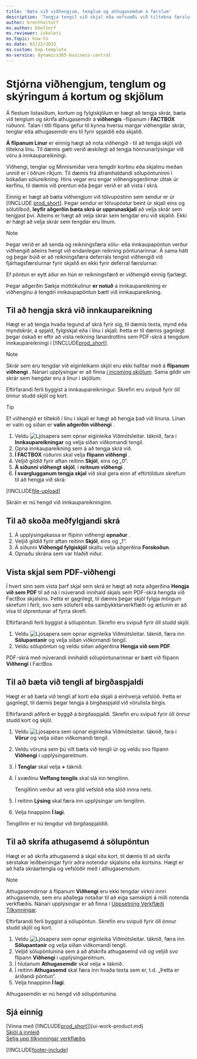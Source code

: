 ```yaml
---
title: 'Bæta við viðhengjum, tenglum og athugasemdum á færslum'
description: 'Tengja tengil við skjal eða vefsvæði við tiltekna færslu, til dæmis viðskiptavin eða skjal.'
author: brentholtorf
ms.author: bholtorf
ms.reviewer: ivkoleti
ms.topic: how-to
ms.date: 03/22/2023
ms.custom: bap-template
ms-service: dynamics365-business-central
---
```

# <a name="manage-attachments-links-and-notes-on-cards-and-documents"></a>Stjórna viðhengjum, tenglum og skýringum á kortum og skjölum

Á flestum listasíðum, kortum og fylgiskjölum er hægt að tengja skrár, bæta við tenglum og skrifa athugasemdir á  **viðhengis**  -flipanum í  **FACTBOX**  rúðunni. Talan í titli flipans gefur til kynna hversu margar viðhengdar skrár, tenglar eða athugasemdir eru til fyrir spjaldið eða skjalið.

 **Á flipanum Línur**  er einnig hægt að nota viðhengið  **·**  til að tengja skjöl við tiltekna línu. Til dæmis gæti verið æskilegt að tengja hönnunarlýsingar við vöru á innkaupareikningi.

Viðhengi, tenglar og Minnismiðar vera tengdir kortinu eða skjalinu meðan unnið er í öðrum ríkjum. Til dæmis frá áframhaldandi sölupöntuninni í bókaðan sölureikning. Hins vegar eru engar viðhengisgerðirnar úttak úr kerfinu, til dæmis við prentun eða þegar verið er að vista í skrá.

Einnig er hægt að bæta viðhengjum við tölvupóstinn sem sendur er úr [!INCLUDE [prod_short](includes/prod_short.md)]. Þegar sendur er tölvupóstur beint úr skjali eins og sölutilboð,  **leyfir aðgerðin bæta skrá úr upprunaskjali**  að velja skrár sem tengjast því. Aðeins er hægt að velja skrár sem tengdar eru við skjalið. Ekki er hægt að velja skrár sem tengdar eru línum.

> [!NOTE]
> Þegar verið er að senda og reikningsfæra sölu- eða innkaupapöntun verður viðhengið aðeins hengt við endanlegan reikning pöntunarinnar. Á sama hátt og þegar búið er að reikningsfæra deferrals tengist viðhengið við fjárhagsfærslurnar fyrir skjalið en ekki fyrir deferral færslurnar.
>
> Ef pöntun er eytt áður en hún er reikningsfærð er viðhengið einnig fjarlægt.
>
> Þegar aðgerðin Sækja móttökulínur  **er notuð**  á innkaupareikning er viðhenginu á tengdri innkaupapöntun bætt við innkaupareikning.

## <a name="to-attach-a-file-to-a-purchase-invoice"></a>Til að hengja skrá við innkaupareikning

Hægt er að tengja hvaða tegund af skrá fyrir sig, til dæmis texta, mynd eða myndskrár, á spjald, fylgiskjal eða í línu í skjali. Þetta er til dæmis gagnlegt þegar óskað er eftir að vista reikning lánardrottins sem PDF-skrá á tengdum innkaupareikningi í [!INCLUDE[prod_short](includes/prod_short.md)].

> [!NOTE]
> Skrár sem eru tengdar við eiginleikann skjöl eru ekki hafðar með á  **flipanum viðhengi**  . Nánari upplýsingar er að finna  [í incoming skjölum](across-income-documents.md). Sama gildir um skrár sem hengdar eru á línur í skjölum.

Eftirfarandi ferli byggist á innkaupareikningur. Skrefin eru svipuð fyrir öll önnur studd skjöl og kort.

> [!TIP]
> Ef viðhengið er tiltekið í línu í skjali er hægt að hengja það við línuna. Línan er valin og síðan er  **valin aðgerðin viðhengi** .

1. Veldu ![Ljósapera sem opnar eiginleika Viðmótsleitar.](media/ui-search/search_small.png "Segðu mér hvað þú vilt gera") táknið, fara í **Innkaupareikningar** og velja síðan viðkomandi tengil.
2. Opna innkaupareikning sem á að tengja skrá við.
3.  **Í FACTBOX**  rúðunni skal velja  **flipann viðhengi** .
4. Veljið gildið fyrir aftan reitinn **Skjöl**, eins og „0“.
5.  **Á síðunni viðhengt skjöl**, í  **reitnum viðhengi** .
6.  **Í svarglugganum tengja skjal**  við skal gera einn af eftirtöldum skrefum til að hengja við skrá:

   [!INCLUDE[file-upload](includes/file-upload.md)]

Skráin er nú hengd við innkaupareikninginn.

## <a name="to-view-an-attached-file"></a>Til að skoða meðfylgjandi skrá

1. Á upplýsingakassa er flipinn viðhengi  **opnaður** .
2. Veljið gildið fyrir aftan reitinn **Skjöl**, eins og „1“.
3. Á síðunni **Viðhengd fylgiskjöl** skaltu velja aðgerðina **Forskoðun**.
4. Opnaðu skrána sem var hlaðið niður.

## <a name="to-save-a-document-as-a-pdf-attachment"></a>Vista skjal sem PDF-viðhengi

Í hvert sinn sem vista þarf skjal sem skrá er hægt að nota aðgerðina **Hengja við sem PDF** til að ná í núverandi innihald skjals sem PDF-skrá hengda við FactBox skjalsins. Þetta er gagnlegt, til dæmis þegar skjöl fylgja mörgum skrefum í ferli, svo sem söluferli eða samþykktarverkflæði og ætlunin er að vísa til útprentunar af fyrra skrefi.

Eftirfarandi ferli byggist á sölupöntun. Skrefin eru svipuð fyrir öll studd skjöl.

1. Veldu ![Ljósapera sem opnar eiginleika Viðmótsleitar.](media/ui-search/search_small.png "Segðu mér hvað þú vilt gera") táknið, færa inn **Sölupantanir** og velja síðan viðkomandi tengil.
2. Veldu sölupöntun og veldu síðan aðgerðina **Hengja við sem PDF**.

PDF-skrá með núverandi innihaldi sölupöntunarinnar er bætt við flipann **Viðhengi** í FactBox.

## <a name="to-add-a-link-from-an-item-card"></a>Til að bæta við tengli af birgðaspjaldi

Hægt er að bæta við tengli af korti eða skjali á einhverja vefslóð. Þetta er gagnlegt, til dæmis þegar tengja á birgðaspjald við vörulista birgis.

Eftirfarandi aðferð er byggð á birgðaspjaldi. Skrefin eru svipuð fyrir öll önnur studd kort og skjöl.

1. Veldu ![Ljósapera sem opnar eiginleika Viðmótsleitar.](media/ui-search/search_small.png "Segðu mér hvað þú vilt gera") táknið, fara í **Vörur** og velja síðan viðkomandi tengil.
2. Veldu vöruna sem þú vilt bæta við tengli úr og veldu svo flipann **Viðhengi** í upplýsingareitnum.
3. Í **Tenglar** skal velja **+** táknið.
4. Í svæðinu **Veffang tengils** skal slá inn tengilinn.

    Tengillinn verður að vera gild vefslóð eða slóð innra nets.

5. Í reitinn **Lýsing** skal færa inn upplýsingar um tengilinn.  
6. Velja hnappinn **Í lagi**.

Tengillinn er nú tengdur við birgðaspjaldið.  

## <a name="to-write-a-note-on-a-sales-order"></a>Til að skrifa athugasemd á sölupöntun

Hægt er að skrifa athugasemd á skjal eða kort, til dæmis til að skrifa sérstakar leiðbeiningar fyrir aðra notendur skjalsins eða kortsins. Hægt er að hafa skráartengla og vefslóðir með í athugasemdum.

> [!NOTE]
> Athugasemdirnar á flipanum **Viðhengi** eru ekki tengdar virkni innri athugasemda, sem eru aðallega notaðar til að eiga samskipti á milli notenda verkflæðis. Nánari upplýsingar er að finna í [Uppsetning Verkflæði Tilkynningar](across-setting-up-workflow-notifications.md).

Eftirfarandi ferli byggist á sölupöntun. Skrefin eru svipuð fyrir öll önnur studd skjöl og kort.

1. Veldu ![Ljósapera sem opnar eiginleika Viðmótsleitar.](media/ui-search/search_small.png "Segðu mér hvað þú vilt gera") táknið, færa inn **Sölupantanir** og velja síðan viðkomandi tengil.
2. Veljið sölupöntunina sem á að afskrifa athugasemd við og veljið svo flipann **Viðhengi** í upplýsingareitnum.
3. Í hlutanum **Athugasemdir** skal velja **+** táknið.
4. Í reitinn **Athugasemd** skal færa inn hvaða texta sem er, t.d. „Þetta er áríðandi pöntun“.
5. Velja hnappinn **Í lagi**.

Athugasemdin er nú hengd við sölupöntunina.

## <a name="see-also"></a>Sjá einnig
[Vinna með [!INCLUDE[prod_short](includes/prod_short.md)]](ui-work-product.md)  
[Skjöl á innleið](across-income-documents.md)  
[Setja upp tilkynningar verkflæðis](across-setting-up-workflow-notifications.md)  


[!INCLUDE[footer-include](includes/footer-banner.md)]

